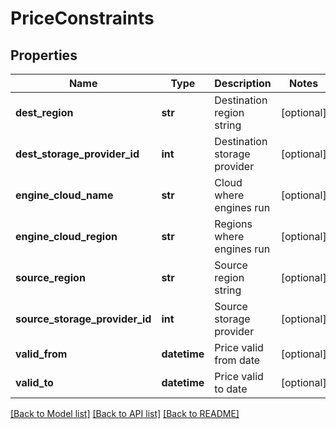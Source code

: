 # PriceConstraints

## Properties
Name | Type | Description | Notes
------------ | ------------- | ------------- | -------------
**dest_region** | **str** | Destination region string | [optional] 
**dest_storage_provider_id** | **int** | Destination storage provider | [optional] 
**engine_cloud_name** | **str** | Cloud where engines run | [optional] 
**engine_cloud_region** | **str** | Regions where engines run | [optional] 
**source_region** | **str** | Source region string | [optional] 
**source_storage_provider_id** | **int** | Source storage provider | [optional] 
**valid_from** | **datetime** | Price valid from date | [optional] 
**valid_to** | **datetime** | Price valid to date | [optional] 

[[Back to Model list]](../README.md#documentation-for-models) [[Back to API list]](../README.md#documentation-for-api-endpoints) [[Back to README]](../README.md)


